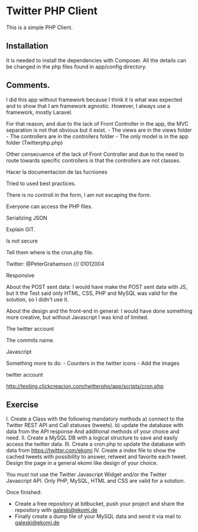 # Twitter PHP Client

This is a simple PHP Client.


## Installation

It is needed to install the dependencies with Composer. All the details can be changed in the php files found in app/config directory.


## Comments.

I did this app without framework because I think it is what was expected and to show that I am framework agnostic. However, I always use a framework, mostly Laravel.

For that reason, and due to the lack of Front Controller in the app, the MVC separation is not that obvious but it exist.
	- The views are in the views folder
	- The controllers are in the controllers folder
	- The only model is in the app folder (Twitterphp.php)

Other consecuence of the lack of Front Controller and due to the need to route towards specific controllers is that the controllers are not classes.



Hacer la documentacion de las fucniones

Tried to used best practices.


There is no controll in the form, I am not escaping the form.

Everyone can access the PHP files.

Serializing JSON

Explain GIT.

Is not secure


Tell them where is the cron.php file.

Twitter: @PeterGrahamson /// 01012004

Responsive

About the POST sent data: I would have make the POST sent data with JS, but it the Test said only HTML, CSS, PHP and MySQL was valid for the solution, so I didn't use it.

About the design and the front-end in general: I would have done something more creative, but without Javascript I was kind of limited.


The twitter account

The commits name.

Javascript

Something more to do: 
	- Counters in the twitter icons
	- Add the images


twitter account

http://testing.clickcreacion.com/twitterphp/app/scripts/cron.php


## Exercise

I. Create a Class with the following mandatory methods
  a) connect to the Twitter REST API and Call statuses (tweets).
  b) update the database with data from the API response
  And additional methods of your choice and need.
II. Create a MySQL DB with a logical structure to save and easily access the twitter data.
III. Create a cron.php to update the database with data from https://twitter.com/ekomi
IV. Create a index file to show the cached tweets with possibility to answer, retweet and favorite  each tweet. Design the page in a general ekomi like design of your choice.
 
You must not use the Twitter Javascript Widget and/or the Twitter Javascript API.
Only PHP, MySQL, HTML and CSS are valid for a solution.
 
Once finished:
- Create a free repository at bitbucket, push your project and share the repository with galeski@ekomi.de
- Finally create a dump file of your MySQL data and send it via mail to galeski@ekomi.de